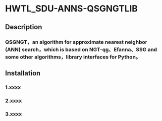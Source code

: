 # HWTL_SDU-ANNS-QSGNGTLIB

## Description
### QSGNGT，an algorithm for approximate nearest neighbor (ANN) search，which is based on NGT-qg、Efanna、SSG and some other algorithms，library interfaces for Python。

## Installation
### 1.xxxx
### 2.xxxx
### 3.xxxx
